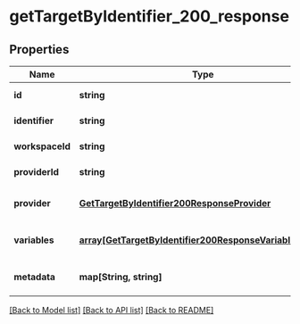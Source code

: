# getTargetByIdentifier_200_response

## Properties
Name | Type | Description | Notes
------------ | ------------- | ------------- | -------------
**id** | **string** |  | [default to null]
**identifier** | **string** |  | [default to null]
**workspaceId** | **string** |  | [default to null]
**providerId** | **string** |  | [default to null]
**provider** | [**GetTargetByIdentifier200ResponseProvider**](GetTargetByIdentifier200ResponseProvider.md) |  | [optional] [default to null]
**variables** | [**array[GetTargetByIdentifier200ResponseVariablesInner]**](GetTargetByIdentifier200ResponseVariablesInner.md) |  | [optional] [default to null]
**metadata** | **map[String, string]** |  | [optional] [default to null]

[[Back to Model list]](../README.md#documentation-for-models) [[Back to API list]](../README.md#documentation-for-api-endpoints) [[Back to README]](../README.md)


